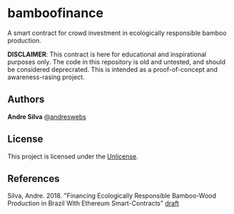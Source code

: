 # bamboofinance

A smart contract for crowd investment in ecologically responsible bamboo production.

**DISCLAIMER**: This contract is here for educational and inspirational purposes only. The code in this repository is old and untested, and should be considered deprecrated. This is intended as a proof-of-concept and awareness-rasing project.


## Authors

**Andre Silva** [@andreswebs](https://github.com/andreswebs)


## License

This project is licensed under the [Unlicense](UNLICENSE.md).


## References

Silva, Andre. 2018. "Financing Ecologically Responsible Bamboo-Wood Production in Brazil With Ethereum Smart-Contracts" [draft](docs/silva.2018.financing-ecologically-responsible-bamboo-production.md)
